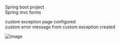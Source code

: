 
Spring boot project  
Spring mvc forms  

custom exception page configured  
custom error message from custom exception created  

![image](https://github.com/user-attachments/assets/2efd8ed7-6a04-49a3-b7ee-8a5cde72c3ee)
